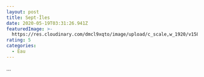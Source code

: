 ```yaml
---
layout: post
title: Sept-Îles
date: 2020-05-19T03:31:26.941Z
featuredImage: >-
  https://res.cloudinary.com/dmcl9xqto/image/upload/c_scale,w_1920/v1589859040/EFFECTS_2_lvkf0n.jpg
rating: 5
categories:
  - Eau
---
```

...
